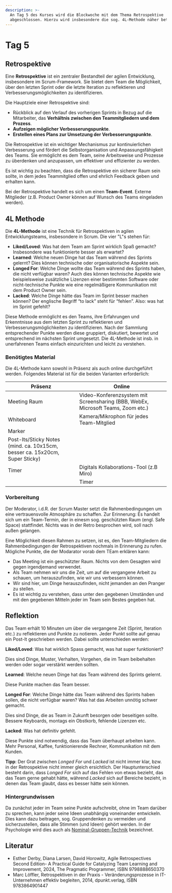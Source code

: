 ```yaml
---
description: >-
  An Tag 5 des Kurses wird die Blockwoche mit dem Thema Retrospektive
  abgeschlossen. Hierzu wird insbesondere die sog. 4L-Methode näher betrachtet.
---
```


# Tag 5

## Retrospektive

Eine **Retrospektive** ist ein zentraler Bestandteil der agilen Entwicklung, insbesondere im Scrum-Framework. Sie bietet dem Team die Möglichkeit, über den letzten Sprint oder die letzte Iteration zu reflektieren und Verbesserungsmöglichkeiten zu identifizieren.

Die Hauptziele einer Retrospektive sind:

* Rückblick auf den Verlauf des vorherigen Sprints in Bezug auf die Mitarbeiter, das **Verhältnis zwischen den Teammitgliedern und dem Prozess**.
* **Aufzeigen möglicher Verbesserungspunkte**.
* **Erstellen eines Plans zur Umsetzung der Verbesserungspunkte**.

Die Retrospektive ist ein wichtiger Mechanismus zur kontinuierlichen Verbesserung und fördert die Selbstorganisation und Anpassungsfähigkeit des Teams. Sie ermöglicht es dem Team, seine Arbeitsweise und Prozesse zu überdenken und anzupassen, um effektiver und effizienter zu werden.

Es ist wichtig zu beachten, dass die Retrospektive ein sicherer Raum sein sollte, in dem jedes Teammitglied offen und ehrlich Feedback geben und erhalten kann.

Bei der Retrospektive handelt es sich um einen **Team-Event**. Externe Mitglieder (z.B. Product Owner können auf Wunsch des Teams eingeladen werden).

## 4L Methode

Die **4L-Methode** ist eine Technik für Retrospektiven in agilen Entwicklungsteams, insbesondere in Scrum. Die vier "L"s stehen für:

* **Liked/Loved**: Was hat dem Team am Sprint wirklich Spaß gemacht? Insbesondere was funktionierte besser als erwartet?
* **Learned**: Welche neuen Dinge hat das Team während des Sprints gelernt? Dies können technische oder organisatorische Aspekte sein.
* **Longed For**: Welche Dinge wollte das Team während des Sprints haben, die nicht verfügbar waren? Auch dies können technische Aspekte wie beispielsweise zusätzliche Lizenzen einer bestimmten Software oder nicht-technische Punkte wie eine regelmäßigere Kommunikation mit dem Product Owner sein.
* **Lacked**: Welche Dinge hätte das Team im Sprint besser machen können? Der englische Begriff “to lack” steht für “fehlen”. Also: was hat im Sprint gefehlt?

Diese Methode ermöglicht es den Teams, ihre Erfahrungen und Erkenntnisse aus dem letzten Sprint zu reflektieren und Verbesserungsmöglichkeiten zu identifizieren.  Nach der Sammlung entsprechender Punkte werden diese gruppiert, diskutiert, bewertet und entsprechend im nächsten Sprint umgesetzt. Die 4L-Methode ist insb. in unerfahrenen Teams einfach einzurichten und leicht zu verstehen.

### Benötigtes Material

Die 4L-Methode kann sowohl in Präsenz als auch online durchgeführt werden. Folgendes Material ist für die beiden Varianten erforderlich:&#x20;



| Präsenz                                                                     | Online                                                                            |
| --------------------------------------------------------------------------- | --------------------------------------------------------------------------------- |
| Meeting Raum                                                                | Video-Konferenzsystem mit Screensharing (BBB, WebEx, Microsoft Teams, Zoom etc.)  |
| Whiteboard                                                                  | Kamera/Mikrophon für jedes Team-Mitglied                                          |
| Marker                                                                      |                                                                                   |
| Post-Its/Sticky Notes (mind. ca. 10x15cm, besser ca. 15x20cm, Super Sticky) |                                                                                   |
| Timer                                                                       | Digitals Kollaborations-Tool (z.B Miro)                                           |
|                                                                             | Timer                                                                             |

### Vorbereitung

Der Moderator, i.d.R. der Scrum Master setzt die Rahmenbedingungen um eine vertrauensvolle Atmosphäre zu schaffen. Zur Erinnerung: Es handelt sich um ein Team-Termin, der in einesm sog. geschützten Raum (engl. Safe Space) stattfindet. Nichts was in der Retro besprochen wird, soll nach außen gelangen.&#x20;

Eine Möglichkeit diesen Rahmen zu setzen, ist es, den Team-Mitgliedern die Rahmenbedingungen der Retrospektiven nochmals in Erinnerung zu rufen. Mögliche Punkte, die der Modarator vorab dem TEam erklären kann:&#x20;

* Das Meeting ist ein geschützter Raum. Nichts von dem Gesagten wird gegen irgendjemand verwendet.&#x20;
* Als Team nehmen wir uns die Zeit, um auf die vergangene Arbeit zu schauen, um herauszufinden, wie wir uns verbessern können.
* Wir sind hier, um Dinge herauszufinden, nicht jemanden an den Pranger zu stellen.
* Es ist wichtig zu verstehen, dass unter den gegebenen Umständen und mit den gegebenen Mitteln jeder im Team sein Bestes gegeben hat.&#x20;

## Reflektion

Das Team erhält 10 Minuten um über die vergangene Zeit (Sprint, Iteration etc.)  zu reflektieren und Punkte zu notieren. Jeder Punkt sollte auf genau ein Post-It geschrieben werden. Dabei sollte unterschieden werden:&#x20;

**Liked/Loved**: Was hat wirklich Spass gemacht, was hat super funktioniert?

Dies sind Dinge, Muster, Verhalten, Vorgehen, die im Team beibehalten werden oder sogar verstärkt werden sollten.&#x20;

**Learned**: Welche neuen Dinge hat das Team während des Sprints gelernt.

Diese Punkte machen das Team besser.&#x20;

**Longed For**: Welche Dinge hätte das Team während des Sprints haben sollen, die nicht verfügbar waren? Was hat das Arbeiten unnötig schwer gemacht.

Dies sind Dinge, die as Team in Zukunft besorgen oder beseitigen sollte. Bessere Keyboards, montags ein Obstkorb, fehlende Lizenzen etc.&#x20;

**Lacked**: Was hat definitiv gefehlt.

Diese Punkte sind notwendig, dass das Team überhaupt arbeiten kann. Mehr Personal, Kaffee, funktionierende Rechner, Kommunikation mit dem Kunden.&#x20;

**Tipp**: Der Grat zwischen _Longed For_ und _Lacked_ ist nicht immer klar, bzw. in der Retrospektive nicht immer gleich ersichtlich.  Der Hauptunterschied besteht darin, dass _Longed For_ sich auf das Fehlen von etwas bezieht, das das Team gerne gehabt hätte, während _Lacked_ sich auf Bereiche bezieht, in denen das Team glaubt, dass es besser hätte sein können.

### Hintergrundwissen

Da zunächst jeder im Team seine Punkte aufschreibt, ohne im Team darüber zu sprechen, kann jeder seine Ideen unabhängig voneinander entwickeln. Dies kann dazu beitragen, sog. Gruppendenken zu vermeiden und sicherzustellen, dass alle Stimmen (und Ideen) gehört werden. In der Psychologie wird dies auch als [Nominal-Gruppen-Technik](https://de.wikipedia.org/wiki/Nominal-Group-Technique) bezeichnet.

## Literatur

* Esther Derby, Diana Larsen, David Horowitz, Agile Retrospectives Second Edition- A Practical Guide for Catalyzing Team Learning and Improvement, 2024, The Pragmatic Programmer, ISBN 9798888650370
* Marc Löffler, Retrospektiven in der Praxis - Veränderungsprozesse in IT-Unternehmen effektiv begleiten, 2014, dpunkt.verlag, ISBN 9783864901447
